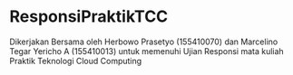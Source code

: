 # ResponsiPraktikTCC
Dikerjakan Bersama oleh Herbowo Prasetyo (155410070) dan Marcelino Tegar Yericho A (155410013) untuk memenuhi Ujian Responsi mata kuliah Praktik Teknologi Cloud Computing
